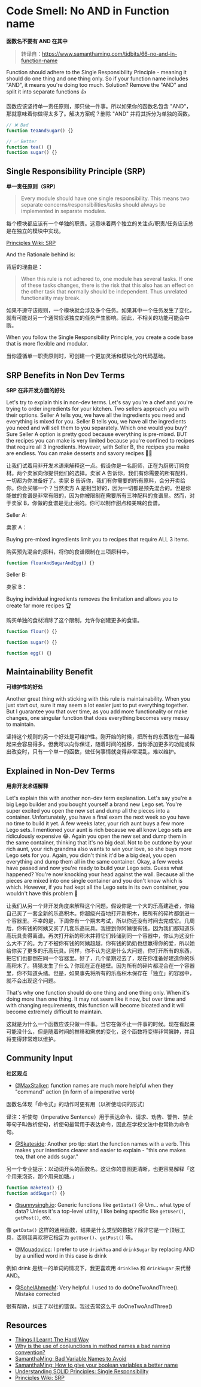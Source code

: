 # Code Smell: No AND in Function name

**函数名不要有 AND 在其中**

> 转译自：https://www.samanthaming.com/tidbits/66-no-and-in-function-name

Function should adhere to the Single Responsibility Principle - meaning it should do one thing and one thing only. So if your function name includes "AND", it means you're doing too much. Solution? Remove the "AND" and split it into separate functions 👍

函数应该坚持单一责任原则，即只做一件事。所以如果你的函数名包含 "AND"，那就意味着你做得太多了。解决方案呢？删除 "AND" 并将其拆分为单独的函数。

```js
// ❌ Bad
function teaAndSugar() {}

// ✅ Better
function tea() {}
function sugar() {}
```

## Single Responsibility Principle (SRP)

**单一责任原则（SRP）**

> Every module should have one single responsibility. This means two separate concerns/responsibilities/tasks should always be implemented in separate modules.

每个模块都应该有一个单独的职责。这意味着两个独立的关注点/职责/任务应该总是在独立的模块中实现。

[Principles Wiki: SRP](http://www.principles-wiki.net/principles:single_responsibility_principle)

And the Rationale behind is:

背后的理由是：

> When this rule is not adhered to, one module has several tasks. If one of these tasks changes, there is the risk that this also has an effect on the other task that normally should be independent. Thus unrelated functionality may break.

如果不遵守该规则，一个模块就会涉及多个任务。如果其中一个任务发生了变化，就有可能对另一个通常应该独立的任务产生影响。因此，不相关的功能可能会中断。

When you follow the Single Responsibility Principle, you create a code base that is more flexible and modular.

当你遵循单一职责原则时，可创建一个更加灵活和模块化的代码基础。

## SRP Benefits in Non Dev Terms

**SRP 在非开发方面的好处**

Let's try to explain this in non-dev terms. Let's say you're a chef and you're trying to order ingredients for your kitchen. Two sellers approach you with their options. Seller A tells you, we have all the ingredients you need and everything is mixed for you. Seller B tells you, we have all the ingredients you need and will sell them to you separately. Which one would you buy? Sure Seller A option is pretty good because everything is pre-mixed. BUT the recipes you can make is very limited because you're confined to recipes that require all 3 ingredients. However, with Seller B, the recipes you make are endless. You can make desserts and savory recipes 👩‍🍳

让我们试着用非开发术语来解释这一点。假设你是一名厨师，正在为厨房订购食材。两个卖家向你提供他们的选择。卖家 A 告诉你，我们有你需要的所有配料，一切都为你准备好了。卖家 B 告诉你，我们有你需要的所有原料，会分开卖给你。你会买哪一个？当然卖方 A 是相当好的，因为一切都是预先混合的。但是你能做的食谱是非常有限的，因为你被限制在需要所有三种配料的食谱里。然而，对于卖家 B，你做的食谱是无止境的。你可以制作甜点和美味的食谱。

Seller A:

卖家 A：

Buying pre-mixed ingredients limit you to recipes that require ALL 3 items.

购买预先混合的原料，将你的食谱限制在三项原料中。

```js
function flourAndSugarAndEgg() {}
```

Seller B:

卖家 B：

Buying individual ingredients removes the limitation and allows you to create far more recipes 🏆

购买单独的食材消除了这个限制，允许你创建更多的食谱。

```js
function flour() {}

function sugar() {}

function egg() {}
```

## Maintainability Benefit

**可维护性的好处**

Another great thing with sticking with this rule is maintainability. When you just start out, sure it may seem a lot easier just to put everything together. But I guarantee you that over time, as you add more functionality or make changes, one singular function that does everything becomes very messy to maintain.

坚持这个规则的另一个好处是可维护性。刚开始的时候，把所有的东西放在一起看起来会容易得多。但我可以向你保证，随着时间的推移，当你添加更多的功能或做出改变时，只有一个单一的函数，做任何事情就变得非常混乱，难以维护。

## Explained in Non-Dev Terms

**用非开发术语解释**

Let's explain this with another non-dev term explanation. Let's say you're a big Lego builder and you bought yourself a brand new Lego set. You're super excited you open the new set and dump all the pieces into a container. Unfortunately, you have a final exam the next week so you have no time to build it yet. A few weeks later, your rich aunt buys a few more Lego sets. I mentioned your aunt is rich because we all know Lego sets are ridiculously expensive 😂. Again you open the new set and dump them in the same container, thinking that it's no big deal. Not to be outdone by your rich aunt, your rich grandma also wants to win your love, so she buys more Lego sets for you. Again, you didn't think it'd be a big deal, you open everything and dump them all in the same container. Okay, a few weeks have passed and now you're ready to build your Lego sets. Guess what happened? You're now knocking your head against the wall. Because all the pieces are mixed into one single container and you don't know which is which. However, if you had kept all the Lego sets in its own container, you wouldn't have this problem 💩

让我们从另一个非开发角度来解释这个问题。假设你是一个大的乐高建造者，你给自己买了一套全新的乐高积木。你超级兴奋地打开新积木，把所有的碎片都倒进一个容器里。不幸的是，下周你有一个期末考试，所以你还没有时间去完成它。几周后，你有钱的阿姨又买了几套乐高玩具。我提到你阿姨很有钱，因为我们都知道乐高玩具贵得离谱。再次打开新的积木并将它们转储到同一个容器中，你认为这没什么大不了的。为了不被你有钱的阿姨超越，你有钱的奶奶也想赢得你的爱，所以她给你买了更多的乐高玩具。同样，你不认为这是什么大问题，你打开所有的东西，把它们也都倒在同一个容器里。好了，几个星期过去了，现在你准备好建造你的乐高积木了。猜猜发生了什么？你现在正在碰壁。因为所有的碎片都混合在一个容器里，你不知道头绪。但是，如果事先将所有的乐高积木保存在「独立」的容器中，就不会出现这个问题。

That's why one function should do one thing and one thing only. When it's doing more than one thing. It may not seem like it now, but over time and with changing requirements, this function will become bloated and it will become extremely difficult to maintain.

这就是为什么一个函数应该只做一件事。当它在做不止一件事的时候。现在看起来可能没什么，但是随着时间的推移和需求的变化，这个函数将变得非常臃肿，并且将变得非常难以维护。

## Community Input

**社区观点**

- [@MaxStalker](https://twitter.com/samantha_ming/status/1204431457843761154): function names are much more helpful when they "command" action (in form of a imperative verb)

函数名体现「命令式」的动作时更有用（以祈使动词的形式）

译注：祈使句（Imperative Sentence）用于表达命令、请求、劝告、警告、禁止等句子叫做祈使句，祈使句最常用于表达命令，因此在学校文法中也常称为命令句。

- [@Skateside](https://twitter.com/Skateside/status/1142508099753975809): Another pro tip: start the function names with a verb. This makes your intentions clearer and easier to explain - "this one makes tea, that one adds sugar."

另一个专业提示：以动词开头的函数名。这让你的意图更清晰，也更容易解释「这个用来泡茶，那个用来加糖。」

```js
function makeTea() {}
function addSugar() {}
```

- [@sunnysingh.io](https://www.instagram.com/sunnysingh.io/): Generic functions like `getData()` 😝 Um... what type of data? Unless it's a top-level utility, I like being specific like `getUser()`, `getPost()`, etc.

像 `getData()` 这样的通用函数，结果是什么类型的数据？除非它是一个顶层工具，否则我喜欢将它指定为 `getUser()`、`getPost()` 等。

- [@Mouadovicc](https://twitter.com/Mouadovicc/status/1142524184997838848): I prefer to use `drinkTea` and `drinkSugar` by replacing AND by a unified word in this case is drink

例如 drink 是统一的单词的情况下，我更喜欢用 `drinkTea` 和 `drinkSugar` 来代替 AND。

- [@SohelAhmedM](https://twitter.com/samantha_ming/status/1204431457843761154): Very helpful. I used to do doOneTwoAndThree(). Mistake corrected

很有帮助，纠正了以往的错误。我过去常这么干 doOneTwoAndThree()

## Resources

- [Things I Learnt The Hard Way](https://blog.juliobiason.net/thoughts/things-i-learnt-the-hard-way/)
- [Why is the use of conjunctions in method names a bad naming convention?](https://softwareengineering.stackexchange.com/questions/255669/why-is-the-use-of-conjunctions-in-method-names-a-bad-naming-convention)
- [SamanthaMing: Bad Variable Names to Avoid](https://www.samanthaming.com/tidbits/36-bad-variable-names-to-avoid)
- [SamanthaMing: How to give your boolean variables a better name](https://www.samanthaming.com/tidbits/34-better-boolean-variable-names)
- [Understanding SOLID Principles: Single Responsibility](https://codeburst.io/understanding-solid-principles-single-responsibility-b7c7ec0bf80)
- [Principles Wiki: SRP](http://www.principles-wiki.net/principles:single_responsibility_principle)
